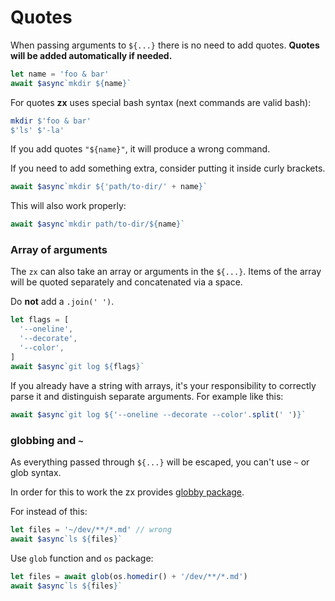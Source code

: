 # Quotes

When passing arguments to `${...}` there is no need to add quotes. **Quotes will 
be added automatically if needed.**

```ts
let name = 'foo & bar'
await $async`mkdir ${name}`
```

For quotes **zx** uses special bash syntax (next commands are valid bash):

```bash
mkdir $'foo & bar'
$'ls' $'-la'
```

If you add quotes `"${name}"`, it will produce a wrong command. 

If you need to add something extra, consider putting it inside curly brackets.

```ts
await $async`mkdir ${'path/to-dir/' + name}`
```

This will also work properly:

```ts
await $async`mkdir path/to-dir/${name}`
```

### Array of arguments

The `zx` can also take an array or arguments in the `${...}`. Items of the array
will be quoted separately and concatenated via a space. 

Do **not** add a `.join(' ')`.

```ts
let flags = [
  '--oneline',
  '--decorate',
  '--color',
]
await $async`git log ${flags}`
```

If you already have a string with arrays, it's your responsibility
to correctly parse it and distinguish separate arguments. For example like this:

```ts
await $async`git log ${'--oneline --decorate --color'.split(' ')}`
```

### globbing and `~`

As everything passed through `${...}` will be escaped, you can't use `~` or glob
syntax. 

In order for this to work the zx provides 
[globby package](../README.md#globby-package).

For instead of this:

```ts
let files = '~/dev/**/*.md' // wrong
await $async`ls ${files}`
```

Use `glob` function and `os` package:

```ts
let files = await glob(os.homedir() + '/dev/**/*.md')
await $async`ls ${files}`
```


